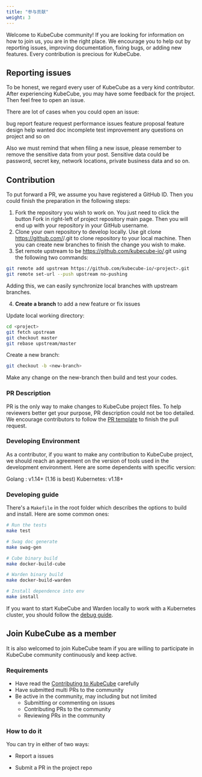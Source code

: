 ```yaml
---
title: "参与贡献"
weight: 3
---
```


Welcome to KubeCube community!  If you are looking for information on how to join us, you are in the right place. We encourage you to help out by reporting issues, improving documentation, fixing bugs, or adding new features. Every contribution is precious for KubeCube.

## Reporting issues
To be honest, we regard every user of KubeCube as a very kind contributor. After experiencing KubeCube, you may have some feedback for the project. Then feel free to open an issue.

There are lot of cases when you could open an issue:

bug report
feature request
performance issues
feature proposal
feature design
help wanted
doc incomplete
test improvement
any questions on project
and so on

Also we must remind that when filing a new issue, please remember to remove the sensitive data from your post. Sensitive data could be password, secret key, network locations, private business data and so on.

## Contribution

To put forward a PR, we assume you have registered a GitHub ID. Then you could finish the preparation in the following steps:

1. Fork the repository you wish to work on. You just need to click the button Fork in right-left of project repository main page. Then you will end up with your repository in your GitHub username.
2. Clone your own repository to develop locally. Use git clone https://github.com/<your-username>/<project>.git to clone repository to your local machine. Then you can create new branches to finish the change you wish to make.
3. Set remote upstream to be https://github.com/kubecube-io/<project>.git using the following two commands:

```bash
git remote add upstream https://github.com/kubecube-io/<project>.git
git remote set-url --push upstream no-pushing
```

Adding this, we can easily synchronize local branches with upstream branches.

4. **Create a branch** to add a new feature or fix issues

Update local working directory:

```bash
cd <project>
git fetch upstream
git checkout master
git rebase upstream/master
```

Create a new branch:

```bash
git checkout -b <new-branch>
```

Make any change on the new-branch then build and test your codes.

### PR Description

PR is the only way to make changes to KubeCube project files. To help reviewers better get your purpose, PR description could not be too detailed. We encourage contributors to follow the [PR template](https://github.com/kubecube-io/kubecube/blob/main/.github/PULL_REQUEST_TEMPLATE.md) to finish the pull request.

### Developing Environment

As a contributor, if you want to make any contribution to KubeCube project, we should reach an agreement on the version of tools used in the development environment. Here are some dependents with specific version:

Golang : v1.14+ (1.16 is best)
Kubernetes: v1.18+

### Developing guide

There's a `Makefile` in the root folder which describes the options to build and install. Here are some common ones:

```bash
# Run the tests
make test

# Swag doc generate
make swag-gen

# Cube binary build
make docker-build-cube

# Warden binary build
make docker-build-warden

# Install dependence into env
make install
```

If you want to start KubeCube and Warden locally to work with a Kubernetes cluster, you should follow the [debug guide](https://www.kubecube.io/docs/developer-guide/debug/).

## Join KubeCube as a member

It is also welcomed to join KubeCube team if you are willing to participate in KubeCube community continuously and keep active.

### Requirements

- Have read the [Contributing to KubeCube](https://www.kubecube.io/docs/developer-guide/contributing/) carefully
- Have submitted multi PRs to the community
- Be active in the community, may including but not limited
  - Submitting or commenting on issues
  - Contributing PRs to the community
  - Reviewing PRs in the community

### How to do it

You can try in either of two ways:

- Report a issues

- Submit a PR in the project repo

  